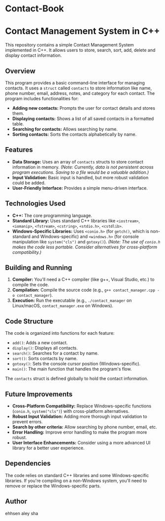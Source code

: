 # Contact-Book
# Contact Management System in C++

This repository contains a simple Contact Management System implemented in C++.  It allows users to store, search, sort, add, delete and display contact information.

## Overview

This program provides a basic command-line interface for managing contacts.  It uses a `struct` called `contacts` to store information like name, phone number, email, address, notes, and category for each contact.  The program includes functionalities for:

* **Adding new contacts:**  Prompts the user for contact details and stores them.
* **Displaying contacts:** Shows a list of all saved contacts in a formatted table.
* **Searching for contacts:** Allows searching by name.
* **Sorting contacts:** Sorts the contacts alphabetically by name.

## Features

* **Data Storage:** Uses an array of `contacts` structs to store contact information in memory.  *(Note: Currently, data is not persistent across program executions.  Saving to a file would be a valuable addition.)*
* **Input Validation:** Basic input is handled, but more robust validation could be added.
* **User-Friendly Interface:**  Provides a simple menu-driven interface.

## Technologies Used

* **C++:** The core programming language.
* **Standard Library:** Uses standard C++ libraries like `<iostream>`, `<iomanip>`, `<fstream>`, `<cstring>`, `<stdio.h>`, `<cstdlib>`.
* **Windows-Specific Libraries:**  Uses `<conio.h>` (for `getch()`, which is non-standard and Windows-specific) and `<windows.h>` (for console manipulation like `system("cls")` and `gotoxy()`).  *(Note:  The use of `conio.h` makes the code less portable.  Consider alternatives for cross-platform compatibility.)*

## Building and Running

1. **Compiler:** You'll need a C++ compiler (like g++, Visual Studio, etc.) to compile the code.
2. **Compilation:**  Compile the source code (e.g., `g++ contact_manager.cpp -o contact_manager`).
3. **Execution:** Run the executable (e.g., `./contact_manager` on Linux/macOS, `contact_manager.exe` on Windows).

## Code Structure

The code is organized into functions for each feature:

* `add()`: Adds a new contact.
* `display()`: Displays all contacts.
* `search()`: Searches for a contact by name.
* `sort()`: Sorts contacts by name.
* `gotoxy()`: Sets the console cursor position (Windows-specific).
* `main()`: The main function that handles the program's flow.

The `contacts` struct is defined globally to hold the contact information.

## Future Improvements

* **Cross-Platform Compatibility:** Replace Windows-specific functions (`conio.h`, `system("cls")`) with cross-platform alternatives.
* **Robust Input Validation:** Adding more thorough input validation to prevent errors.
* **Search by other criteria:** Allow searching by phone number, email, etc.
* **Error Handling:** Improve error handling to make the program more robust.
* **User Interface Enhancements:** Consider using a more advanced UI library for a better user experience.

## Dependencies

The code relies on standard C++ libraries and some Windows-specific libraries.  If you're compiling on a non-Windows system, you'll need to remove or replace the Windows-specific parts.

## Author
ehhsen aley sha

